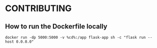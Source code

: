 # CONTRIBUTING

## How to run the Dockerfile locally 

```
docker run -dp 5000:5000 -v %cd%:/app flask-app sh -c "flask run --host 0.0.0.0"
```
